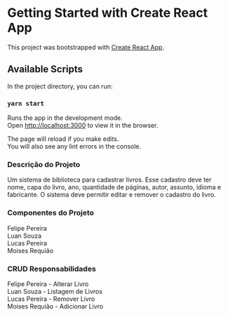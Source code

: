 # Getting Started with Create React App

This project was bootstrapped with [Create React App](https://github.com/facebook/create-react-app).

## Available Scripts

In the project directory, you can run:

### `yarn start`

Runs the app in the development mode.\
Open [http://localhost:3000](http://localhost:3000) to view it in the browser.

The page will reload if you make edits.\
You will also see any lint errors in the console.

### Descrição do Projeto

Um sistema de biblioteca para cadastrar livros. Esse cadastro deve ter nome, capa do livro, ano, quantidade de páginas, autor,
assunto, idioma e fabricante. O sistema deve permitir editar e remover o cadastro do livro.

### Componentes do Projeto

Felipe Pereira\
Luan Souza\
Lucas Pereira\
Moises Requião

### CRUD Responsabilidades

Felipe Pereira - Alterar Livro\
Luan Souza - Listagem de Livros\
Lucas Pereira - Remover Livro\
Moises Requião - Adicionar Livro

